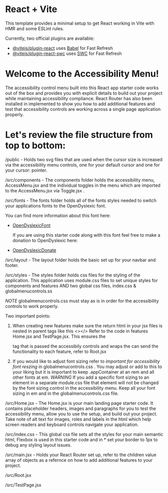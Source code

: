 # React + Vite

This template provides a minimal setup to get React working in Vite with HMR and some ESLint rules.

Currently, two official plugins are available:

- [@vitejs/plugin-react](https://github.com/vitejs/vite-plugin-react/blob/main/packages/plugin-react/README.md) uses [Babel](https://babeljs.io/) for Fast Refresh
- [@vitejs/plugin-react-swc](https://github.com/vitejs/vite-plugin-react-swc) uses [SWC](https://swc.rs/) for Fast Refresh

# Welcome to the Accessibility Menu!

The accessibility control menu built into this React app starter code works out of the box and provides you with explicit details to build out your project while maintaining accessibility compliance. React Router has also been installed in implemented to show you how to add additional features and test that accessibility controls are working across a single page application properly.

# Let's review the file structure from top to bottom:

/public - Holds two svg files that are used when the cursor size is increased via the accessibility menu controls, one for your default cursor and one for your cursor: pointer.

/src/components - The components folder holds the accessibility menu, AccessMenu.jsx and the individual toggles in the menu which are imported to the AccessMenu.jsx via Toggle.jsx .

/src/fonts - The fonts folder holds all of the fonts styles needed to switch your applications fonts to the OpenDyslexic font.

You can find more information about this font here:

- [OpenDyslexicFont](https://opendyslexic.org/)

  If you are using this starter code along with this font feel free to make a donation to OpenDyslexic here:

- [OpenDyslexicDonate](https://www.patreon.com/opendyslexic)

/src/layout - The layout folder holds the basic set up for your navbar and footer.

/src/styles - The styles folder holds css files for the styling of the application. This application uses module.css files to set unique styles for components and features AND two global css files, index.css & globalmenucontrols.ss

_NOTE_ globalmenucontrols.css must stay as is in order for the accessibility controls to work properly.

Two important points:

1. When creating new features make sure the return html in your jsx files is nested in parent tags like this <></> Refer to the code in features Home.jsx and TestPage.jsx. This ensures the <article> tag that is passed the accessibily controls and wraps the <Outlet /> can send the functionality to each feature, refer to Root.jsx

2. If you would like to adjust font sizing refer to _important for accessibility font reszing_ in globalmenucontrols.css . You may adjust or add to this to your liking but it is important to keep .appContainer at an rem and all other fonts at em. _WARNING_ If you add a specific font sizing to an element in a separate module.css file that element will not be changed by the font sizing control in the accessibility menu. Keep all your font sizing in em and in the globalmenucontrols.css file.

/src/Home.jsx - The Home.jsx is your main landing page starter code. It contains placeholder headers, images and paragraphs for you to test the accessibility menu, allow you to use the setup, and build out your project. Take note of alt text for images, roles and labels in the html which help screen readers and keyboard controls navigate your application.

/src/index.css - This global css file sets all the styles for your main semantic html, Flexbox is used in this starter code and in \* set your border to 1px to debug any styling layout issues.

/src/main.jsx - Holds your React Router set up, refer to the children value array of objects as a refernce on how to add additional features to your project.

/src/Root.jsx

/src/TestPage.jsx
